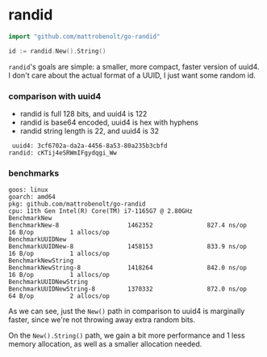 # randid

```go
import "github.com/mattrobenolt/go-randid"

id := randid.New().String()
```

`randid`'s goals are simple: a smaller, more compact, faster version of uuid4. I don't care about the actual format of a UUID, I just want some random id.

### comparison with uuid4

* randid is full 128 bits, and uuid4 is 122
* randid is base64 encoded, uuid4 is hex with hyphens
* randid string length is 22, and uuid4 is 32

```
 uuid4: 3cf6702a-da2a-4456-8a53-80a235b3cbfd
randid: cKTij4eSRWmIFgydqgi_Ww
```

### benchmarks

```
goos: linux
goarch: amd64
pkg: github.com/mattrobenolt/go-randid
cpu: 11th Gen Intel(R) Core(TM) i7-1165G7 @ 2.80GHz
BenchmarkNew
BenchmarkNew-8                   1462352               827.4 ns/op            16 B/op          1 allocs/op
BenchmarkUUIDNew
BenchmarkUUIDNew-8               1458153               833.9 ns/op            16 B/op          1 allocs/op
BenchmarkNewString
BenchmarkNewString-8             1418264               842.0 ns/op            16 B/op          1 allocs/op
BenchmarkUUIDNewString
BenchmarkUUIDNewString-8         1370332               872.0 ns/op            64 B/op          2 allocs/op
```

As we can see, just the `New()` path in comparison to uuid4 is marginally faster, since we're not throwing away extra random bits.

On the `New().String()` path, we gain a bit more performance and 1 less memory allocation, as well as a smaller allocation needed.
